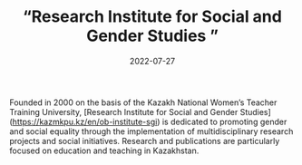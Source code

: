 ﻿---
countries: ["Kazakhstan"]
category: [“Local NGO"]
tags: [“gender NGO”, “research center”, “education”]
dates: [2000-2022]
data_type: [“qualitative”, “quantitative”, “reports”] 
title: [“Research Institute for Social and Gender Studies ”]
date: [2022-07-27]
language: [“Russian”, “Kazakh”, “English”]
description: [Research Institute for Social and Gender Studies is dedicated to promoting gender and social equality through the implementation of multidisciplinary research projects and social initiatives. ]
---

Founded in 2000 on the basis of the Kazakh National Women’s Teacher Training University, [Research Institute for Social and Gender Studies] (https://kazmkpu.kz/en/ob-institute-sgi) is dedicated to promoting gender and social equality through the implementation of multidisciplinary research projects and social initiatives. Research and publications are particularly focused on education and teaching in Kazakhstan. 
